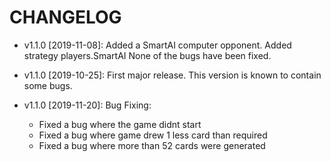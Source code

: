 # CHANGELOG

* v1.1.0 [2019-11-08]: Added a SmartAI computer opponent.
  Added strategy players.SmartAI
  None of the bugs have been fixed.

* v1.1.0 [2019-10-25]: First major release.
  This version is known to contain some bugs.
  
* v1.1.0 [2019-11-20]: Bug Fixing:
    * Fixed a bug where the game didnt start 
    * Fixed a bug where game drew 1 less card than required 
    * Fixed a bug where more than 52 cards were generated 

